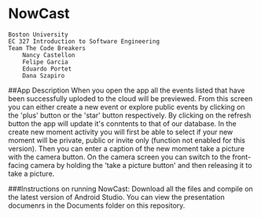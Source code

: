# NowCast
	Boston University 
	EC 327 Introduction to Software Engineering
	Team The Code Breakers
		Nancy Castellon
		Felipe Garcia
		Eduardo Portet
		Dana Szapiro 

##App Description
When you open the app all the events listed that have been successfully uploded to the cloud will be previewed. From this screen you can either create a new event or explore public events by clicking on the 'plus' button or the 'star' button respectively. By clicking on the refresh button the app will update it's conntents to that of our database. In the create new moment activity you will first be able to select if your new moment will be private, public or invite only (function not enabled for this version). Then you can enter a caption of the new moment take a picture with the camera button. On the camera screen you can switch to the front-facing camera by holding the 'take a picture button' and then releasing it to take a picture.
	
###Instructions on running NowCast:
Download all the files and compile on the latest version of Android Studio.
You can view the presentation documenrs in the Documents folder on this repository.
